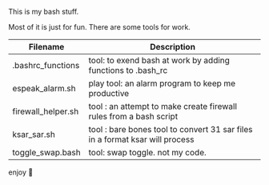 
This is my bash stuff.

Most of it is just for fun.
There are some tools for work.

Filename | Description 
------------ | -------------
.bashrc_functions  | tool: to exend bash at work by adding functions to .bash_rc
espeak_alarm.sh    | play tool: an alarm program to keep me productive
firewall_helper.sh | tool : an attempt to make create firewall rules from a bash script
ksar_sar.sh        | tool : bare bones tool to convert 31 sar files in a format ksar will process
toggle_swap.bash   | tool: swap toggle. not my code.

enjoy :clown_face:
